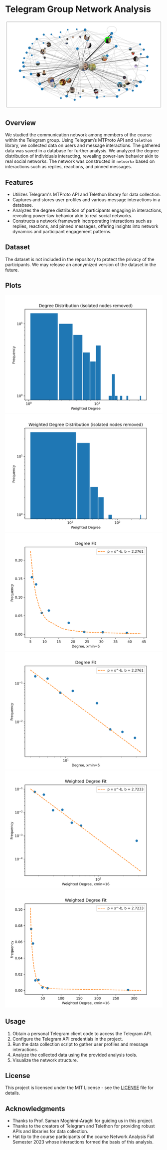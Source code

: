 # Telegram Group Network Analysis

![result](plots/network2.jpg)

## Overview

We studied the communication network among members of the course within the Telegram group. Using Telegram’s MTProto API and `telethon` library, we collected data on users and message interactions. The gathered data was saved in a database for further analysis. We analyzed the degree distribution of individuals interacting, revealing power-law behavior akin to real social networks. 
The network was constructed in `networkx` based on interactions such as replies, reactions, and pinned messages.

## Features

- Utilizes Telegram's MTProto API and Telethon library for data collection.
- Captures and stores user profiles and various message interactions in a database.
- Analyzes the degree distribution of participants engaging in interactions, revealing power-law behavior akin to real social networks.
- Constructs a network framework incorporating interactions such as replies, reactions, and pinned messages, offering insights into network dynamics and participant engagement patterns.

## Dataset
The dataset is not included in the repository to protect the privacy of the participants. We may release an anonymized version of the dataset in the future.

## Plots
![Degree Distribution (isolated nodes removed)](plots/hist.png)
![Weighted Degree Distribution (isolated nodes removed)](plots/hist4.png)
![Degree Fit](plots/fit.png)
![Degree Fit (log-log)](plots/fit3.png)
![Weighted Degree Fit](plots/fit1.png)
![Weighted Degree Fit (log-log)](plots/fit2.png)

## Usage

1. Obtain a personal Telegram client code to access the Telegram API.
2. Configure the Telegram API credentials in the project.
3. Run the data collection script to gather user profiles and message interactions.
4. Analyze the collected data using the provided analysis tools.
5. Visualize the network structure.

## License

This project is licensed under the MIT License - see the [LICENSE](LICENSE) file for details.

## Acknowledgments

- Thanks to Prof. Saman Moghimi-Araghi for guiding us in this project.
- Thanks to the creators of Telegram and Telethon for providing robust APIs and libraries for data collection.
- Hat tip to the course participants of the course Network Analysis Fall Semester 2023 whose interactions formed the basis of this analysis.
